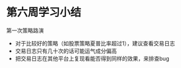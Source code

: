 # 第六周学习小结

第一次策略路演
- 对于比较好的策略（如股票策略夏普比率超过1），建议查看交易日志
- 交易日志只有几十次的话可能运气成分偏高
- 把交易日志在其他平台上复现看能否得到同样的效果，来排查bug
